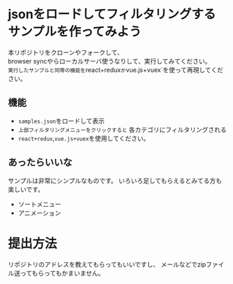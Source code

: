 # jsonをロードしてフィルタリングするサンプルを作ってみよう
本リポジトリをクローンやフォークして、  
browser syncやらローカルサーバ使うなりして、実行してみてください。  
`実行したサンプルと同等の機能を`react+redux`か`vue.js+vuex`を使って再現してください。

## 機能
- `samples.json`をロードして表示
- `上部フィルタリングメニューをクリックすると` 各カテゴリにフィルタリングされる
- `react+redux`,`vue.js+vuex`を使用してください。

## あったらいいな
サンプルは非常にシンプルなものです。
いろいろ足してもらえるとみてる方も楽しいです。
- ソートメニュー
- アニメーション

# 提出方法
リポジトリのアドレスを教えてもらってもいいですし、
メールなどでzipファイル送ってもらってもかまいません。
